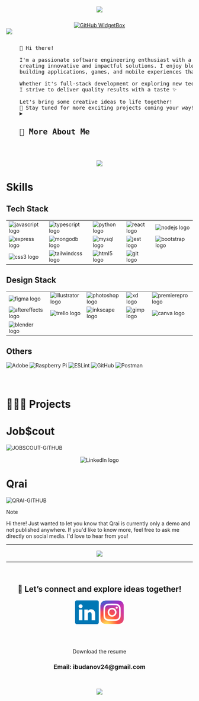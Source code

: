 <br clear="both">


<div align="center">
  <img height="430" src="https://github.com/user-attachments/assets/44630d1e-9d37-4bc2-9b90-57260d69f3c6"  />
</div>

###

<div align="center">
  <a href="https://github.com/BudaOP/github-widgetbox">
    <img src="https://github-widgetbox.vercel.app/api/profile?username=BudaOP&data=followers,repositories,stars,commits&theme=darkmode" alt="GitHub WidgetBox" />
  </a>
</div>




<img align="left" height="200" src="https://github.com/user-attachments/assets/e2f5c0cf-27b2-4b7a-9ec9-7974eecf253f" style="margin-right: 20px;" />

&nbsp;&nbsp;&nbsp;&nbsp;&nbsp;&nbsp;&nbsp;&nbsp;&nbsp;&nbsp;

<pre align="left">
👋 Hi there! 
  
I'm a passionate software engineering enthusiast with a love for
creating innovative and impactful solutions. I enjoy blending creativity with technology, 
building applications, games, and mobile experiences that solve real problems. 
  
Whether it's full-stack development or exploring new tech stacks, 
I strive to deliver quality results with a taste ✨

Let's bring some creative ideas to life together! 
🚀 Stay tuned for more exciting projects coming your way!
<details>
  <summary><h2>🏀 More About Me</h2></summary>
<img align="right" height="100" src="https://github.com/user-attachments/assets/656beae8-70fc-4f49-80d6-836668b984d4"  />
<h3 align="left">Quick Facts 🎮</h3>
🎓 Student @Metropolia UAS, pursuing Information & Communication Tech
🔍 Main interests: Software development, app & game creation, mobile experiences
🛠 Working on JobScout, improving and refining it; new projects coming soon!
📚 Learning more about full-stack dev and mobile app development
🌐 Main tools & languages: MERN stack, Python, SQL, Flask, Unity, React Native
🎨 Hobbies: Basketball, music production, graphic design, video editing
🐧 Favourite animals are penguins, probably because of Penguins of Madagascar show when I was a kid

🌟 Let's collaborate and make something amazing together!
  
</details></pre>

&nbsp;&nbsp;&nbsp;&nbsp;&nbsp;&nbsp;&nbsp;&nbsp;&nbsp;&nbsp;

<div align="center">
<img align="center" height="200" src="https://github.com/user-attachments/assets/3e1bcc69-bda4-478e-ae5c-4d8eedfe6d0e"/>
</div>

<h1>Skills</h1>
<h2 align="left">Tech Stack</h2>

<table>
  <tr>
    <td><img src="https://cdn.jsdelivr.net/gh/devicons/devicon/icons/javascript/javascript-original.svg" height="40" alt="javascript logo"/></td>
    <td><img src="https://cdn.jsdelivr.net/gh/devicons/devicon/icons/typescript/typescript-original.svg" height="40" alt="typescript logo"/></td>
    <td><img src="https://cdn.jsdelivr.net/gh/devicons/devicon/icons/python/python-original.svg" height="40" alt="python logo"/></td>
    <td><img src="https://cdn.jsdelivr.net/gh/devicons/devicon/icons/react/react-original.svg" height="40" alt="react logo"/></td>
    <td><img src="https://cdn.jsdelivr.net/gh/devicons/devicon/icons/nodejs/nodejs-original.svg" height="40" alt="nodejs logo"/></td>
  </tr>
  <tr>
    <td><img src="https://cdn.jsdelivr.net/gh/devicons/devicon/icons/express/express-original.svg" height="40" alt="express logo"/></td>
    <td><img src="https://cdn.jsdelivr.net/gh/devicons/devicon/icons/mongodb/mongodb-original.svg" height="40" alt="mongodb logo"/></td>
    <td><img src="https://cdn.jsdelivr.net/gh/devicons/devicon/icons/mysql/mysql-original.svg" height="40" alt="mysql logo"/></td>
    <td><img src="https://cdn.jsdelivr.net/gh/devicons/devicon/icons/jest/jest-plain.svg" height="40" alt="jest logo"/></td>
        <td><img src="https://cdn.jsdelivr.net/gh/devicons/devicon/icons/bootstrap/bootstrap-original.svg" height="40" alt="bootstrap logo"/></td>
  </tr>
  <tr>
    <td><img src="https://cdn.jsdelivr.net/gh/devicons/devicon/icons/css3/css3-original.svg" height="40" alt="css3 logo"/></td>
    <td><img src="https://cdn.jsdelivr.net/gh/devicons/devicon/icons/tailwindcss/tailwindcss-original-wordmark.svg" height="40" alt="tailwindcss logo"/></td>
    <td><img src="https://cdn.jsdelivr.net/gh/devicons/devicon/icons/html5/html5-original.svg" height="40" alt="html5 logo"/></td>
    <td><img src="https://cdn.jsdelivr.net/gh/devicons/devicon/icons/git/git-original.svg" height="40" alt="git logo"/></td>
  </tr>
</table>

<h2 align="left">Design Stack</h2>

<table>
  <tr>
    <td><img src="https://cdn.jsdelivr.net/gh/devicons/devicon/icons/figma/figma-original.svg" height="40" alt="figma logo"/></td>
    <td><img src="https://cdn.jsdelivr.net/gh/devicons/devicon/icons/illustrator/illustrator-line.svg" height="40" alt="illustrator logo"/></td>
    <td><img src="https://cdn.jsdelivr.net/gh/devicons/devicon/icons/photoshop/photoshop-plain.svg" height="40" alt="photoshop logo"/></td>
    <td><img src="https://skillicons.dev/icons?i=xd" height="40" alt="xd logo"/></td>
    <td><img src="https://cdn.jsdelivr.net/gh/devicons/devicon/icons/premierepro/premierepro-original.svg" height="40" alt="premierepro logo"/></td>
  </tr>
  <tr>
    <td><img src="https://cdn.jsdelivr.net/gh/devicons/devicon/icons/aftereffects/aftereffects-original.svg" height="40" alt="aftereffects logo"/></td>
    <td><img src="https://cdn.jsdelivr.net/gh/devicons/devicon/icons/trello/trello-plain-wordmark.svg" height="40" alt="trello logo"/></td>
    <td><img src="https://cdn.jsdelivr.net/gh/devicons/devicon/icons/inkscape/inkscape-original.svg" height="40" alt="inkscape logo"/></td>
    <td><img src="https://cdn.jsdelivr.net/gh/devicons/devicon/icons/gimp/gimp-original.svg" height="40" alt="gimp logo"/></td>
    <td><img src="https://cdn.jsdelivr.net/gh/devicons/devicon/icons/canva/canva-original.svg" height="40" alt="canva logo"/></td>
  </tr>
  <tr>
    <td><img src="https://cdn.jsdelivr.net/gh/devicons/devicon/icons/blender/blender-original.svg" height="40" alt="blender logo"/></td>
  </tr>
</table>

###

<h2 align="left">Others</h2>

![Adobe](https://img.shields.io/badge/adobe-%23FF0000.svg?style=for-the-badge&logo=adobe&logoColor=white) ![Raspberry Pi](https://img.shields.io/badge/-RaspberryPi-C51A4A?style=for-the-badge&logo=Raspberry-Pi) ![ESLint](https://img.shields.io/badge/ESLint-4B3263?style=for-the-badge&logo=eslint&logoColor=white) ![GitHub](https://img.shields.io/badge/github-%23121011.svg?style=for-the-badge&logo=github&logoColor=white) ![Postman](https://img.shields.io/badge/Postman-FF6C37?style=for-the-badge&logo=postman&logoColor=white)

###

&nbsp;&nbsp;&nbsp;&nbsp;&nbsp;&nbsp;&nbsp;&nbsp;&nbsp;&nbsp;

<h1>👨🏽‍💻 Projects</h1>

<h1>Job$cout</h1>

![JOBSCOUT-GITHUB](https://github.com/user-attachments/assets/0a975e62-4f2a-4fca-9f4a-88ab3be2ae3e)

<div align="center">
  <a align="center" href="https://jobscout-frontend.onrender.com/" target="_blank" style="text-decoration: none;">
  <img height="50" src="https://github.com/user-attachments/assets/c6540a39-231b-490d-91e1-21a0f751d94f" align="center" alt="LinkedIn logo" style="text-decoration: none;"/>
</a>
</div>

<h1>Qrai</h1>

![QRAI-GITHUB](https://github.com/user-attachments/assets/fb313435-fa9d-48b2-82a4-e4f8a3714c04)


> [!NOTE]  
> Hi there! Just wanted to let you know that Qrai is currently only a demo and not published anywhere. If you'd like to know more, feel free to ask me directly on social media. I'd love to hear from you!

***

<div align="center">
<img align="center" height="35" src="https://github.com/user-attachments/assets/866e81c6-568e-4c37-a906-72d28f759478"/>
</div>

***

&nbsp;&nbsp;&nbsp;&nbsp;&nbsp;&nbsp;&nbsp;&nbsp;&nbsp;&nbsp;

<div align="center">
<h2>📨 Let’s connect and explore ideas together! </h2>

[![LinkedIn](https://raw.githubusercontent.com/CLorant/readme-social-icons/main/large/filled/linkedin.svg)](https://linkedin.com/in/ivan-budanov/)
[![Instagram](https://raw.githubusercontent.com/CLorant/readme-social-icons/main/large/filled/instagram.svg)](https://instagram.com/ibudxnov)


<br>
<br>

<a href="https://instagram.com/ibudxnov" target="_blank" style="text-decoration: none;">Download the resume</a>


<h3>Email: ibudanov24@gmail.com</h3>

&nbsp;&nbsp;&nbsp;&nbsp;&nbsp;&nbsp;&nbsp;&nbsp;&nbsp;&nbsp;

<div align="center">
<img align="center" height="50" src="https://github.com/user-attachments/assets/c8d57cbf-eda9-4532-b7f4-c79798a8a9d8"/>
</div>
</div>


